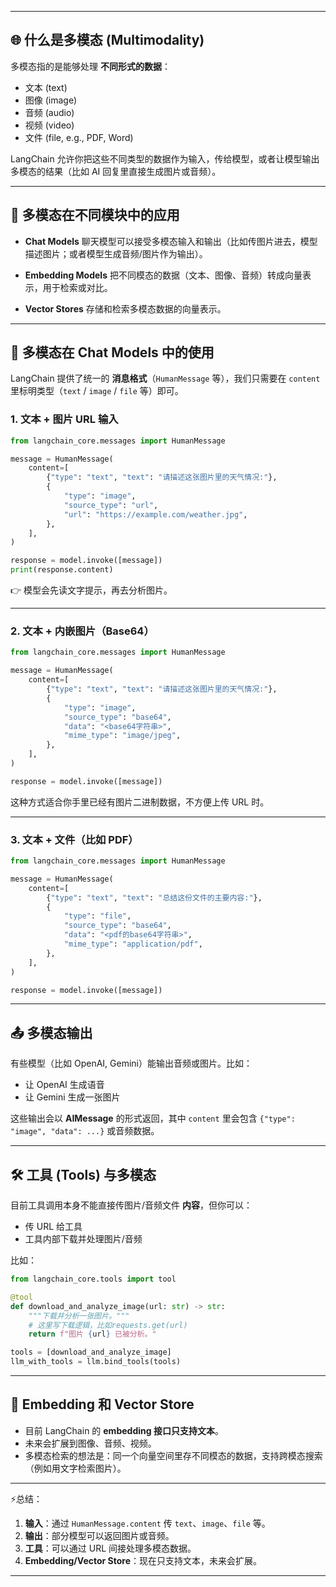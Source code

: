 
---

## 🌐 什么是多模态 (Multimodality)

多模态指的是能够处理 **不同形式的数据**：

* 文本 (text)
* 图像 (image)
* 音频 (audio)
* 视频 (video)
* 文件 (file, e.g., PDF, Word)

LangChain 允许你把这些不同类型的数据作为输入，传给模型，或者让模型输出多模态的结果（比如 AI 回复里直接生成图片或音频）。

---

## 🧩 多模态在不同模块中的应用

* **Chat Models**
  聊天模型可以接受多模态输入和输出（比如传图片进去，模型描述图片；或者模型生成音频/图片作为输出）。

* **Embedding Models**
  把不同模态的数据（文本、图像、音频）转成向量表示，用于检索或对比。

* **Vector Stores**
  存储和检索多模态数据的向量表示。

---

## 💬 多模态在 Chat Models 中的使用

LangChain 提供了统一的 **消息格式**（`HumanMessage` 等），我们只需要在 `content` 里标明类型（`text` / `image` / `file` 等）即可。

### 1. 文本 + 图片 URL 输入

```python
from langchain_core.messages import HumanMessage

message = HumanMessage(
    content=[
        {"type": "text", "text": "请描述这张图片里的天气情况:"},
        {
            "type": "image",
            "source_type": "url",
            "url": "https://example.com/weather.jpg",
        },
    ],
)

response = model.invoke([message])
print(response.content)
```

👉 模型会先读文字提示，再去分析图片。

---

### 2. 文本 + 内嵌图片（Base64）

```python
from langchain_core.messages import HumanMessage

message = HumanMessage(
    content=[
        {"type": "text", "text": "请描述这张图片里的天气情况:"},
        {
            "type": "image",
            "source_type": "base64",
            "data": "<base64字符串>",
            "mime_type": "image/jpeg",
        },
    ],
)

response = model.invoke([message])
```

这种方式适合你手里已经有图片二进制数据，不方便上传 URL 时。

---

### 3. 文本 + 文件（比如 PDF）

```python
from langchain_core.messages import HumanMessage

message = HumanMessage(
    content=[
        {"type": "text", "text": "总结这份文件的主要内容:"},
        {
            "type": "file",
            "source_type": "base64",
            "data": "<pdf的base64字符串>",
            "mime_type": "application/pdf",
        },
    ],
)

response = model.invoke([message])
```

---

## 📤 多模态输出

有些模型（比如 OpenAI, Gemini）能输出音频或图片。比如：

* 让 OpenAI 生成语音
* 让 Gemini 生成一张图片

这些输出会以 **AIMessage** 的形式返回，其中 `content` 里会包含 `{"type": "image", "data": ...}` 或音频数据。

---

## 🛠 工具 (Tools) 与多模态

目前工具调用本身不能直接传图片/音频文件 **内容**，但你可以：

* 传 URL 给工具
* 工具内部下载并处理图片/音频

比如：

```python
from langchain_core.tools import tool

@tool
def download_and_analyze_image(url: str) -> str:
    """下载并分析一张图片。"""
    # 这里写下载逻辑，比如requests.get(url)
    return f"图片 {url} 已被分析。"

tools = [download_and_analyze_image]
llm_with_tools = llm.bind_tools(tools)
```

---

## 🧠 Embedding 和 Vector Store

* 目前 LangChain 的 **embedding 接口只支持文本**。
* 未来会扩展到图像、音频、视频。
* 多模态检索的想法是：同一个向量空间里存不同模态的数据，支持跨模态搜索（例如用文字检索图片）。

---

⚡总结：

1. **输入**：通过 `HumanMessage.content` 传 `text`、`image`、`file` 等。
2. **输出**：部分模型可以返回图片或音频。
3. **工具**：可以通过 URL 间接处理多模态数据。
4. **Embedding/Vector Store**：现在只支持文本，未来会扩展。

---
 